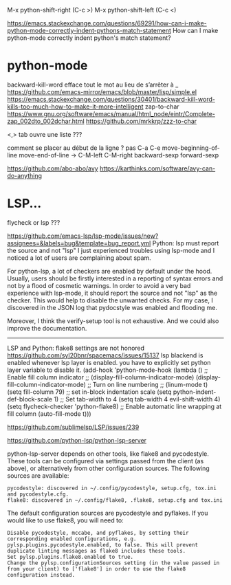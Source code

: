 M-x python-shift-right (C-c >)
M-x python-shift-left  (C-c <)

https://emacs.stackexchange.com/questions/69291/how-can-i-make-python-mode-correctly-indent-pythons-match-statement
How can I make python-mode correctly indent python's match statement?

# python-mode

backward-kill-word efface tout le mot au lieu de s’arrêter à _
https://github.com/emacs-mirror/emacs/blob/master/lisp/simple.el
https://emacs.stackexchange.com/questions/30401/backward-kill-word-kills-too-much-how-to-make-it-more-intelligent
zap-to-char
https://www.gnu.org/software/emacs/manual/html_node/eintr/Complete-zap_002dto_002dchar.html
https://github.com/mrkkrp/zzz-to-char

<,> tab ouvre une liste ???

comment se placer au début de la ligne ?
pas C-a C-e move-beginning-of-line move-end-of-line
-> C-M-left C-M-right backward-sexp forward-sexp

https://github.com/abo-abo/avy
https://karthinks.com/software/avy-can-do-anything

# LSP...

flycheck or lsp ???

https://github.com/emacs-lsp/lsp-mode/issues/new?assignees=&labels=bug&template=bug_report.yml
Python: lsp must report the source and not "lsp"
I just experienced troubles using lsp-mode and I noticed a lot of users are complaining about spam.

For python-lsp, a lot of checkers are enabled by default under the hood.
Usually, users should be firstly interested in a reporting of syntax errors and not by a flood of cosmetic warnings.
In order to avoid a very bad experience with lsp-mode, it should report the source and not "lsp" as the checker.
This would help to disable the unwanted checks.
For my case, I discovered in the JSON log that pydocstyle was enabled and flooding me.

Moreover, I think the verify-setup tool is not exhaustive.
And we could also improve the documentation.

---

LSP and Python: flake8 settings are not honored
https://github.com/syl20bnr/spacemacs/issues/15137
lsp blackend is enabled whenever lsp layer is enabled. you have to explicitly set python layer variable to disable it.
 (add-hook 'python-mode-hook
            (lambda ()
              ;; Enable fill column indicator
              ;; (display-fill-column-indicator-mode)
              (display-fill-column-indicator-mode)
              ;; Turn on line numbering
              ;; (linum-mode t)
              (setq fill-column 79)
              ;; set in-block indentation scale
              (setq python-indent-def-block-scale 1)
              ;; Set tab-width to 4
              (setq tab-width 4
                    evil-shift-width 4)
              (setq flycheck-checker 'python-flake8)
              ;; Enable automatic line wrapping at fill column
              (auto-fill-mode t)))

https://github.com/sublimelsp/LSP/issues/239

https://github.com/python-lsp/python-lsp-server

python-lsp-server depends on other tools, like flake8 and pycodestyle. These tools can be configured via settings passed from the client (as above), or alternatively from other configuration sources. The following sources are available:

    pycodestyle: discovered in ~/.config/pycodestyle, setup.cfg, tox.ini and pycodestyle.cfg.
    flake8: discovered in ~/.config/flake8, .flake8, setup.cfg and tox.ini

The default configuration sources are pycodestyle and pyflakes. If you would like to use flake8, you will need to:

    Disable pycodestyle, mccabe, and pyflakes, by setting their corresponding enabled configurations, e.g. pylsp.plugins.pycodestyle.enabled, to false. This will prevent duplicate linting messages as flake8 includes these tools.
    Set pylsp.plugins.flake8.enabled to true.
    Change the pylsp.configurationSources setting (in the value passed in from your client) to ['flake8'] in order to use the flake8 configuration instead.
